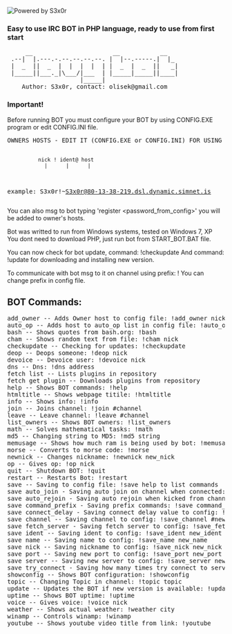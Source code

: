 ![Powered by S3x0r](http://minionki.com.pl/powered.png)
### Easy to use IRC BOT in PHP language, ready to use from first start

<dl>
<pre>
     __                      __           __
 .--|  |.---.-.--.--.--.--. |  |--.-----.|  |_
 |  _  ||  _  |  |  |  |  | |  _  |  _  ||   _|
 |_____||___._|\___/|___  | |_____|_____||____|
                    |_____|
    Author: S3x0r, contact: olisek@gmail.com
</pre>
</dl>

### Important!
Before running BOT you must configure your BOT by using CONFIG.EXE program
or edit CONFIG.INI file.

<dl>
<pre>
OWNERS HOSTS - EDIT IT (CONFIG.EXE or CONFIG.INI) FOR USING BOT COMMANDS!

              nick ! ident@ host
                |      |      |
example: S3x0r!~S3x0r@80-13-38-219.dsl.dynamic.simnet.is
</pre>
</dl>

You can also msg to bot typing 'register <password_from_config>'
you will be added to owner's hosts.

Bot was writted to run from Windows systems, tested on Windows 7, XP
You dont need to download PHP, just run bot from START_BOT.BAT file.

You can now check for bot update, command: !checkupdate
And command: !update for downloading and installing new version.

To communicate with bot msg to it on channel using prefix: !<command>
You can change prefix in config file.

## BOT Commands:
<dl>
<pre>
add_owner -- Adds Owner host to config file: !add_owner nick!ident@host
auto_op -- Adds host to auto_op list in config file: !auto_op nick!ident@host
bash -- Shows quotes from bash.org: !bash
cham -- Shows random text from file: !cham nick
checkupdate -- Checking for updates: !checkupdate
deop -- Deops someone: !deop nick
devoice -- Devoice user: !devoice nick
dns -- Dns: !dns address
fetch list -- Lists plugins in repository
fetch get plugin -- Downloads plugins from repository
help -- Shows BOT commands: !help
htmltitle -- Shows webpage titile: !htmltitle <http://address>
info -- Shows info: !info
join -- Joins channel: !join #channel
leave -- Leave channel: !leave #channel
list_owners -- Shows BOT owners: !list_owners
math -- Solves mathematical tasks: !math <eg. 8*8+6>
md5 -- Changing string to MD5: !md5 string
memusage -- Shows how much ram is being used by bot: !memusage
morse -- Converts to morse code: !morse <text>
newnick -- Changes nickname: !newnick new_nick
op -- Gives op: !op nick
quit -- Shutdown BOT: !quit
restart -- Restarts Bot: !restart
save -- Saving to config file: !save help to list commands
save auto_join - Saving auto join on channel when connected: !save auto_join yes/no
save auto_rejoin - Saving auto rejoin when kicked from channel: !save auto_rejoin yes/no
save command_prefix - Saving prefix commands: !save command_prefix new_prefix
save connect_delay - Saving connect delay value to config: !save connect_delay value
save channel -- Saving channel to config: !save_channel #new_channel
save fetch_server - Saving fetch server to config: !save_fetch_server new_server
save ident -- Saving ident to config: !save_ident new_ident
save name -- Saving name to config: !save_name new_name
save nick -- Saving nickname to config: !save_nick new_nick
save port -- Saving new port to config: !save_port new_port
save server -- Saving new server to config: !save_server new_server
save try_connect - Saving how many times try connect to server: !save try_connect value
showconfig -- Shows BOT configuration: !showconfig
topic -- Changing Topic in channel: !topic topic
update -- Updates the BOT if new version is available: !update
uptime -- Shows BOT uptime: !uptime
voice -- Gives voice: !voice nick
weather -- Shows actual weather: !weather city
winamp -- Controls winamp: !winamp <help>
youtube -- Shows youtube video title from link: !youtube <link>
</pre>
</dl>